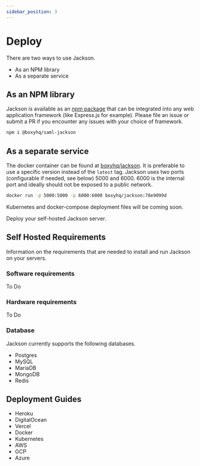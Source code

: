 ```yaml
---
sidebar_position: 3
---
```


# Deploy

There are two ways to use Jackson.

- As an NPM library
- As a separate service

## As an NPM library

Jackson is available as an [npm package](https://www.npmjs.com/package/@boxyhq/saml-jackson) that can be integrated into any web application framework (like Express.js for example). Please file an issue or submit a PR if you encounter any issues with your choice of framework.

```bash
npm i @boxyhq/saml-jackson
```

## As a separate service

The docker container can be found at [boxyhq/jackson](https://hub.docker.com/r/boxyhq/jackson/tags). It is preferable to use a specific version instead of the `latest` tag. Jackson uses two ports (configurable if needed, see below) 5000 and 6000. 6000 is the internal port and ideally should not be exposed to a public network.

```bash
docker run -p 5000:5000 -p 6000:6000 boxyhq/jackson:78e9099d
```

Kubernetes and docker-compose deployment files will be coming soon.

Deploy your self-hosted Jackson server.

## Self Hosted Requirements

Information on the requirements that are needed to install and run Jackson on your servers.

### Software requirements

To Do

### Hardware requirements

To Do

### Database

Jackson currently supports the following databases.

- Postgres
- MySQL
- MariaDB
- MongoDB
- Redis

## Deployment Guides

- Heroku
- DigitalOcean
- Vercel
- Docker
- Kubernetes
- AWS
- GCP
- Azure
